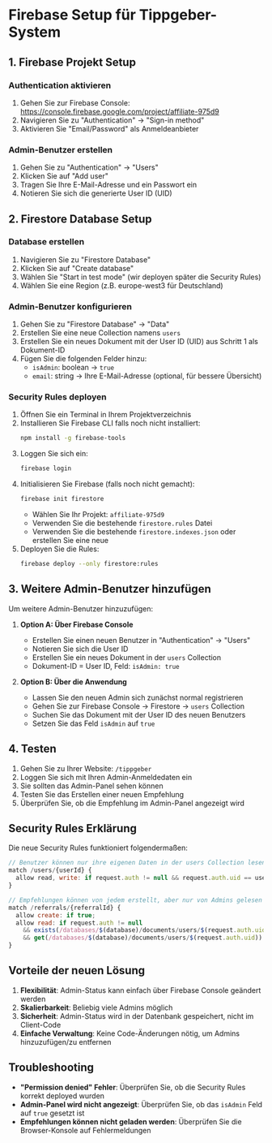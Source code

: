 # Firebase Setup für Tippgeber-System

## 1. Firebase Projekt Setup

### Authentication aktivieren
1. Gehen Sie zur Firebase Console: https://console.firebase.google.com/project/affiliate-975d9
2. Navigieren Sie zu "Authentication" → "Sign-in method"
3. Aktivieren Sie "Email/Password" als Anmeldeanbieter

### Admin-Benutzer erstellen
1. Gehen Sie zu "Authentication" → "Users" 
2. Klicken Sie auf "Add user"
3. Tragen Sie Ihre E-Mail-Adresse und ein Passwort ein
4. Notieren Sie sich die generierte User ID (UID)

## 2. Firestore Database Setup

### Database erstellen
1. Navigieren Sie zu "Firestore Database"
2. Klicken Sie auf "Create database"
3. Wählen Sie "Start in test mode" (wir deployen später die Security Rules)
4. Wählen Sie eine Region (z.B. europe-west3 für Deutschland)

### Admin-Benutzer konfigurieren
1. Gehen Sie zu "Firestore Database" → "Data"
2. Erstellen Sie eine neue Collection namens `users`
3. Erstellen Sie ein neues Dokument mit der User ID (UID) aus Schritt 1 als Dokument-ID
4. Fügen Sie die folgenden Felder hinzu:
   - `isAdmin`: boolean → `true`
   - `email`: string → Ihre E-Mail-Adresse (optional, für bessere Übersicht)

### Security Rules deployen
1. Öffnen Sie ein Terminal in Ihrem Projektverzeichnis
2. Installieren Sie Firebase CLI falls noch nicht installiert:
   ```bash
   npm install -g firebase-tools
   ```
3. Loggen Sie sich ein:
   ```bash
   firebase login
   ```
4. Initialisieren Sie Firebase (falls noch nicht gemacht):
   ```bash
   firebase init firestore
   ```
   - Wählen Sie Ihr Projekt: `affiliate-975d9`
   - Verwenden Sie die bestehende `firestore.rules` Datei
   - Verwenden Sie die bestehende `firestore.indexes.json` oder erstellen Sie eine neue
5. Deployen Sie die Rules:
   ```bash
   firebase deploy --only firestore:rules
   ```

## 3. Weitere Admin-Benutzer hinzufügen

Um weitere Admin-Benutzer hinzuzufügen:

1. **Option A: Über Firebase Console**
   - Erstellen Sie einen neuen Benutzer in "Authentication" → "Users"
   - Notieren Sie sich die User ID
   - Erstellen Sie ein neues Dokument in der `users` Collection
   - Dokument-ID = User ID, Feld: `isAdmin: true`

2. **Option B: Über die Anwendung**
   - Lassen Sie den neuen Admin sich zunächst normal registrieren
   - Gehen Sie zur Firebase Console → Firestore → `users` Collection
   - Suchen Sie das Dokument mit der User ID des neuen Benutzers
   - Setzen Sie das Feld `isAdmin` auf `true`

## 4. Testen

1. Gehen Sie zu Ihrer Website: `/tippgeber`
2. Loggen Sie sich mit Ihren Admin-Anmeldedaten ein
3. Sie sollten das Admin-Panel sehen können
4. Testen Sie das Erstellen einer neuen Empfehlung
5. Überprüfen Sie, ob die Empfehlung im Admin-Panel angezeigt wird

## Security Rules Erklärung

Die neue Security Rules funktioniert folgendermaßen:

```javascript
// Benutzer können nur ihre eigenen Daten in der users Collection lesen/schreiben
match /users/{userId} {
  allow read, write: if request.auth != null && request.auth.uid == userId;
}

// Empfehlungen können von jedem erstellt, aber nur von Admins gelesen werden
match /referrals/{referralId} {
  allow create: if true;
  allow read: if request.auth != null 
    && exists(/databases/$(database)/documents/users/$(request.auth.uid))
    && get(/databases/$(database)/documents/users/$(request.auth.uid)).data.isAdmin == true;
}
```

## Vorteile der neuen Lösung

1. **Flexibilität**: Admin-Status kann einfach über Firebase Console geändert werden
2. **Skalierbarkeit**: Beliebig viele Admins möglich
3. **Sicherheit**: Admin-Status wird in der Datenbank gespeichert, nicht im Client-Code
4. **Einfache Verwaltung**: Keine Code-Änderungen nötig, um Admins hinzuzufügen/zu entfernen

## Troubleshooting

- **"Permission denied" Fehler**: Überprüfen Sie, ob die Security Rules korrekt deployed wurden
- **Admin-Panel wird nicht angezeigt**: Überprüfen Sie, ob das `isAdmin` Feld auf `true` gesetzt ist
- **Empfehlungen können nicht geladen werden**: Überprüfen Sie die Browser-Konsole auf Fehlermeldungen 